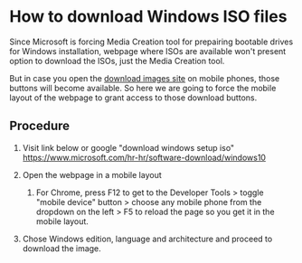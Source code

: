 # How to download Windows ISO files

Since Microsoft is forcing Media Creation tool for prepairing bootable drives for Windows installation, webpage where ISOs are available won't present option to download the ISOs, just the Media Creation tool.

But in case you open the [download images site](https://www.microsoft.com/hr-hr/software-download/windows10) on mobile phones, those buttons will become available. So here we are going to force the mobile layout of the webpage to grant access to those download buttons.

## Procedure

1. Visit link below or google "download windows setup iso"
 https://www.microsoft.com/hr-hr/software-download/windows10

2. Open the webpage in a mobile layout
	1. For Chrome, press F12 to get to the Developer Tools > toggle "mobile device" button > choose any mobile phone from the dropdown on the left > F5 to reload the page so you get it in the mobile layout.
	   
3. Chose Windows edition, language and architecture and proceed to download the image.